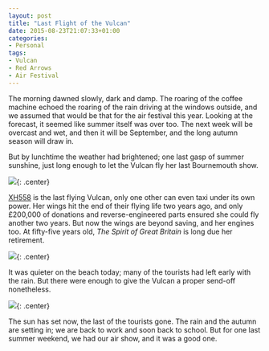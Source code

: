 ```yaml
---
layout: post
title: "Last Flight of the Vulcan"
date: 2015-08-23T21:07:33+01:00
categories:
- Personal
tags:
- Vulcan
- Red Arrows
- Air Festival
---
```


The morning dawned slowly, dark and damp. The roaring of the coffee machine echoed the roaring of the rain driving at the windows outside, and we assumed that would be that for the air festival this year. Looking at the forecast, it seemed like summer itself was over too. The next week will be overcast and wet, and then it will be September, and the long autumn season will draw in.

But by lunchtime the weather had brightened; one last gasp of summer sunshine, just long enough to let the Vulcan fly her last Bournemouth show.

![](https://files.ianrenton.com/sites/blog/2015/vulcan1.jpg){: .center}

[XH558](https://en.wikipedia.org/wiki/Avro_Vulcan_XH558) is the last flying Vulcan, only one other can even taxi under its own power. Her wings hit the end of their flying life two years ago, and only £200,000 of donations and reverse-engineered parts ensured she could fly another two years. But now the wings are beyond saving, and her engines too. At fifty-five years old, *The Spirit of Great Britain* is long due her retirement.

![](https://files.ianrenton.com/sites/blog/2015/vulcan2.jpg){: .center}

It was quieter on the beach today; many of the tourists had left early with the rain. But there were enough to give the Vulcan a proper send-off nonetheless.

![](https://files.ianrenton.com/sites/blog/2015/redarrows1.jpg){: .center}

The sun has set now, the last of the tourists gone. The rain and the autumn are setting in; we are back to work and soon back to school. But for one last summer weekend, we had our air show, and it was a good one.

